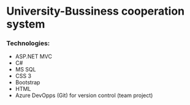 # University-Bussiness cooperation system

### Technologies:

* ASP.NET MVC
* C#
* MS SQL
* CSS 3
* Bootstrap
* HTML
* Azure DevOpps (Git) for version control (team project)
